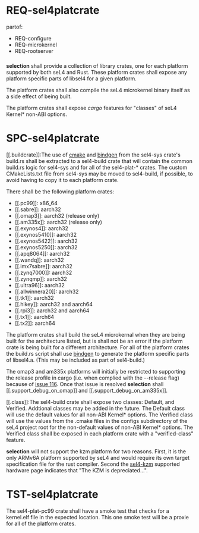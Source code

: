 # REQ-sel4platcrate
partof:
- REQ-configure
- REQ-microkernel
- REQ-rootserver
###
**selection** shall provide a collection of library crates, one for each platform 
supported by both seL4 and Rust. These platform crates shall expose any platform
specific parts of libsel4 for a given platform.

The platform crates shall also compile the seL4 microkernel binary itself as a side
effect of being built.

The platform crates shall expose *cargo* features for "classes" of seL4 Kernel\*
non-ABI options.


# SPC-sel4platcrate
[[.buildcrate]]\:The use of [cmake] and [bindgen] from the sel4-sys crate's build.rs
shall be extracted to a sel4-build crate that will contain the common build.rs logic
for sel4-sys and for all of the sel4-plat-\* crates. The custom CMakeLists.txt file 
from sel4-sys may be moved to sel4-build, if possible, to avoid having to copy it to
each platform crate.

There shall be the following platform crates:

- [[.pc99]]\: x86_64
- [[.sabre]]\: aarch32
- [[.omap3]]\: aarch32 (release only)
- [[.am335x]]\: aarch32 (release only)
- [[.exynos4]]\: aarch32
- [[.exynos5410]]\: aarch32
- [[.exynos5422]]\: aarch32
- [[.exynos5250]]\: aarch32
- [[.apq8064]]\: aarch32
- [[.wandq]]\: aarch32
- [[.imx7sabre]]\: aarch32
- [[.zynq7000]]\: aarch32
- [[.zynqmp]]\: aarch32
- [[.ultra96]]\: aarch32
- [[.allwinnera20]]\: aarch32
- [[.tk1]]\: aarch32
- [[.hikey]]\: aarch32 and aarch64
- [[.rpi3]]\: aarch32 and aarch64
- [[.tx1]]\: aarch64
- [[.tx2]]\: aarch64

The platform crates shall build the seL4 microkernal when they are being built for
the architecture listed, but is shall not be an error if the platform crate is being
built for a different architecture. For all of the platform crates the build.rs 
script shall use [bindgen] to generate the platform specific parts of libsel4.a. 
(This may be included as part of sel4-build.)

The omap3 and am335x platforms will initially be restricted to supporting the release
profile in cargo (i.e. when complied with the --release flag) because of [issue 116].
Once that issue is resolved **selection** shall [[.support_debug_on_omap]] and
[[.support_debug_on_am335x]].

[[.class]]\:The sel4-build crate shall expose two classes: Default, and Verified.
Addtional classes may be added in the future. The Default class will use the 
default values for all non-ABI Kernel\* options. The Verified class will use 
the values from the .cmake files in the configs subdirectory of the seL4 project 
root for the non-default values of non-ABI Kernel\* options. The Verified class
shall be exposed in each platform crate with a "verified-class" feature.

**selection** will not support the kzm platform for two reasons. First, it is the
only ARMv6A platform supported by seL4 and would require its own target specification
file for the rust compiler. Second the [sel4-kzm] supported hardware page indicates
that "The KZM is depreciated...".

[cmake]: https://crates.io/crates/cmake
[bindgen]: https://crates.io/crates/bindgen
[sel4-kzm]: https://docs.sel4.systems/Hardware/Kzm.html
[issue 116]: https://github.com/seL4/seL4/issues/116


# TST-sel4platcrate
The sel4-plat-pc99 crate shall have a smoke test that checks for a kernel.elf 
file in the expected location. This one smoke test will be a proxie for all of
the platform crates.
